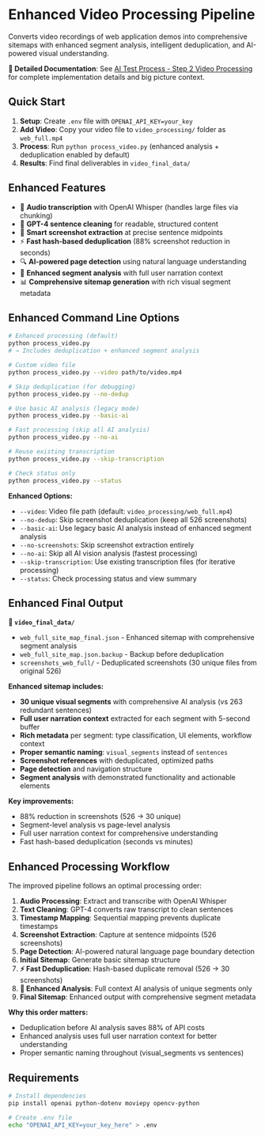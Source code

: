 # Enhanced Video Processing Pipeline

Converts video recordings of web application demos into comprehensive sitemaps with enhanced segment analysis, intelligent deduplication, and AI-powered visual understanding.

**📄 Detailed Documentation**: See [AI Test Process - Step 2 Video Processing](memory://ai-testing/ai-test-process-step-2-video-processing) for complete implementation details and big picture context.

## Quick Start

1. **Setup**: Create `.env` file with `OPENAI_API_KEY=your_key`
2. **Add Video**: Copy your video file to `video_processing/` folder as `web_full.mp4`
3. **Process**: Run `python process_video.py` (enhanced analysis + deduplication enabled by default)
4. **Results**: Find final deliverables in `video_final_data/`

## Enhanced Features

- 🎵 **Audio transcription** with OpenAI Whisper (handles large files via chunking)
- 🧠 **GPT-4 sentence cleaning** for readable, structured content
- 📸 **Smart screenshot extraction** at precise sentence midpoints
- ⚡ **Fast hash-based deduplication** (88% screenshot reduction in seconds)
- 🔍 **AI-powered page detection** using natural language understanding
- 🤖 **Enhanced segment analysis** with full user narration context
- 📊 **Comprehensive sitemap generation** with rich visual segment metadata

## Enhanced Command Line Options

```bash
# Enhanced processing (default)
python process_video.py
# → Includes deduplication + enhanced segment analysis

# Custom video file  
python process_video.py --video path/to/video.mp4

# Skip deduplication (for debugging)
python process_video.py --no-dedup

# Use basic AI analysis (legacy mode)
python process_video.py --basic-ai

# Fast processing (skip all AI analysis)
python process_video.py --no-ai

# Reuse existing transcription
python process_video.py --skip-transcription

# Check status only
python process_video.py --status
```

**Enhanced Options:**
- `--video`: Video file path (default: `video_processing/web_full.mp4`)
- `--no-dedup`: Skip screenshot deduplication (keep all 526 screenshots)
- `--basic-ai`: Use legacy basic AI analysis instead of enhanced segment analysis
- `--no-screenshots`: Skip screenshot extraction entirely
- `--no-ai`: Skip all AI vision analysis (fastest processing)
- `--skip-transcription`: Use existing transcription files (for iterative processing)
- `--status`: Check processing status and view summary

## Enhanced Final Output

**📁 `video_final_data/`**
- `web_full_site_map_final.json` - Enhanced sitemap with comprehensive segment analysis
- `web_full_site_map.json.backup` - Backup before deduplication 
- `screenshots_web_full/` - Deduplicated screenshots (30 unique files from original 526)

**Enhanced sitemap includes:**
- **30 unique visual segments** with comprehensive AI analysis (vs 263 redundant sentences)
- **Full user narration context** extracted for each segment with 5-second buffer
- **Rich metadata** per segment: type classification, UI elements, workflow context
- **Proper semantic naming**: `visual_segments` instead of `sentences`
- **Screenshot references** with deduplicated, optimized paths
- **Page detection** and navigation structure 
- **Segment analysis** with demonstrated functionality and actionable elements

**Key improvements:**
- 88% reduction in screenshots (526 → 30 unique)
- Segment-level analysis vs page-level analysis
- Full user narration context for comprehensive understanding
- Fast hash-based deduplication (seconds vs minutes)

## Enhanced Processing Workflow

The improved pipeline follows an optimal processing order:

1. **Audio Processing**: Extract and transcribe with OpenAI Whisper
2. **Text Cleaning**: GPT-4 converts raw transcript to clean sentences  
3. **Timestamp Mapping**: Sequential mapping prevents duplicate timestamps
4. **Screenshot Extraction**: Capture at sentence midpoints (526 screenshots)
5. **Page Detection**: AI-powered natural language page boundary detection
6. **Initial Sitemap**: Generate basic sitemap structure 
7. **⚡ Fast Deduplication**: Hash-based duplicate removal (526 → 30 screenshots)
8. **🤖 Enhanced Analysis**: Full context AI analysis of unique segments only
9. **Final Sitemap**: Enhanced output with comprehensive segment metadata

**Why this order matters:**
- Deduplication before AI analysis saves 88% of API costs
- Enhanced analysis uses full user narration context for better understanding
- Proper semantic naming throughout (visual_segments vs sentences)

## Requirements

```bash
# Install dependencies
pip install openai python-dotenv moviepy opencv-python

# Create .env file
echo "OPENAI_API_KEY=your_key_here" > .env
```